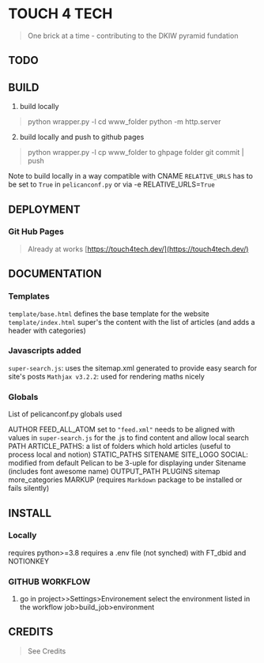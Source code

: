 # TOUCH 4 TECH

> One brick at a time - contributing to the DKIW pyramid fundation

## TODO

## BUILD

1. build locally


> python wrapper.py -l
> cd www_folder
> python -m http.server

2. build locally and push to github pages

> python wrapper.py -l
> cp www_folder to ghpage folder
> git commit | push

Note to build locally in a way compatible with CNAME `RELATIVE_URLS` has to be set to `True` in `pelicanconf.py` or via -e RELATIVE_URLS=`True`

## DEPLOYMENT

### Git Hub Pages

> Already at works [https://touch4tech.dev/](https://touch4tech.dev/)

## DOCUMENTATION

### Templates

`template/base.html` defines the base template for the website
`template/index.html` super's the content with the list of articles (and adds a header with categories)

### Javascripts added

`super-search.js`: uses the sitemap.xml generated to provide easy search for site's posts
`Mathjax v3.2.2`: used for rendering maths nicely

### Globals

List of pelicanconf.py globals used

AUTHOR
FEED_ALL_ATOM set to `"feed.xml"` needs to be aligned with values in `super-search.js` for the .js to find content and allow local search
PATH
ARTICLE_PATHS: a list of folders which hold articles (useful to process local and notion)
STATIC_PATHS
SITENAME
SITE_LOGO
SOCIAL: modified from default Pelican to be 3-uple for displaying under Sitename (includes font awesome name)
OUTPUT_PATH
PLUGINS
    sitemap
    more_categories
    MARKUP (requires `Markdown` package to be installed or fails silently)

## INSTALL

### Locally

requires python>=3.8
requires a .env file (not synched) with FT_dbid and NOTIONKEY

### GITHUB WORKFLOW

1. go in project>>Settings>Environement
select the environment listed in the workflow job>build_job>environment

## CREDITS 

> See Credits
